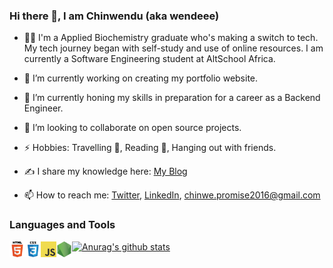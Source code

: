 ### Hi there 👋, I am Chinwendu (aka wendeee)

- 👩‍💻 I'm a Applied Biochemistry graduate who's making a switch to tech. My tech journey began with self-study 
      and use  of online resources. I am currently a Software Engineering student at AltSchool Africa.

- 🔭 I’m currently working on creating my portfolio website.

- 🌱 I’m currently honing my skills in preparation for a career as a Backend Engineer.

- 👯 I’m looking to collaborate on open source projects.

- ⚡ Hobbies: Travelling 🚀, Reading 📙, Hanging out with friends.

- ✍ I share my knowledge here: [My Blog](https://chinwendu.hashnode.dev/) 

- 📫 How to reach me: [Twitter](https://www.twitter.com/_ChinwenduE),   [LinkedIn](https://www.linkedin.com/in/enyinna-chinwendu-promise/),  chinwe.promise2016@gmail.com



### Languages and Tools

<img align="left" src="https://raw.githubusercontent.com/github/explore/80688e429a7d4ef2fca1e82350fe8e3517d3494d/topics/html/html.png" alt="HTML5 icon" width="25px">
<img align="left" src="https://raw.githubusercontent.com/github/explore/80688e429a7d4ef2fca1e82350fe8e3517d3494d/topics/css/css.png" alt="CSS3 icon" width="25px">
<img align="left" src="https://raw.githubusercontent.com/github/explore/80688e429a7d4ef2fca1e82350fe8e3517d3494d/topics/javascript/javascript.png" alt="JS icon" width="25px">
<img align="left" src="https://raw.githubusercontent.com/github/explore/80688e429a7d4ef2fca1e82350fe8e3517d3494d/topics/nodejs/nodejs.png" alt="JS icon" width="25px">


[![Anurag's github stats](https://github-readme-stats.vercel.app/api?username=wendeee)](https://github.com/anuraghazra/github-readme-stats)

<!--
**wendeee/wendeee** is a ✨ _special_ ✨ repository because its `README.md` (this file) appears on your GitHub profile.

Here are some ideas to get you started:

- 🔭 I’m currently working on ...
- 🌱 I’m currently learning ...
- 👯 I’m looking to collaborate on ...
- 🤔 I’m looking for help with ...
- 💬 Ask me about ...
- 📫 How to reach me: ...
- 😄 Pronouns: ...
- ⚡ Fun fact: ...
-->
